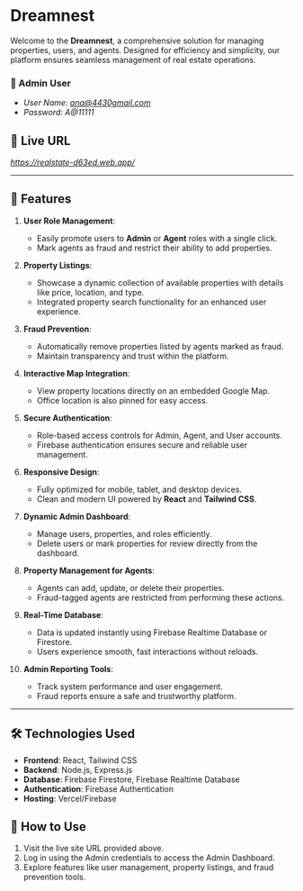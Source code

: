 # Dreamnest

Welcome to the **Dreamnest**, a comprehensive solution for managing properties, users, and agents. Designed for efficiency and simplicity, our platform ensures seamless management of real estate operations.

### 👤 Admin User
* *User Name: ana@4430gmail.com*
* *Password: A@11111*

## 🔗 Live URL
*https://realstate-d63ed.web.app/*

***

## 🚀 Features
1. **User Role Management**:
   - Easily promote users to **Admin** or **Agent** roles with a single click.
   - Mark agents as fraud and restrict their ability to add properties.

2. **Property Listings**:
   - Showcase a dynamic collection of available properties with details like price, location, and type.
   - Integrated property search functionality for an enhanced user experience.

3. **Fraud Prevention**:
   - Automatically remove properties listed by agents marked as fraud.
   - Maintain transparency and trust within the platform.

4. **Interactive Map Integration**:
   - View property locations directly on an embedded Google Map.
   - Office location is also pinned for easy access.

5. **Secure Authentication**:
   - Role-based access controls for Admin, Agent, and User accounts.
   - Firebase authentication ensures secure and reliable user management.

6. **Responsive Design**:
   - Fully optimized for mobile, tablet, and desktop devices.
   - Clean and modern UI powered by **React** and **Tailwind CSS**.

7. **Dynamic Admin Dashboard**:
   - Manage users, properties, and roles efficiently.
   - Delete users or mark properties for review directly from the dashboard.

8. **Property Management for Agents**:
   - Agents can add, update, or delete their properties.
   - Fraud-tagged agents are restricted from performing these actions.

9. **Real-Time Database**:
   - Data is updated instantly using Firebase Realtime Database or Firestore.
   - Users experience smooth, fast interactions without reloads.

10. **Admin Reporting Tools**:
    - Track system performance and user engagement.
    - Fraud reports ensure a safe and trustworthy platform.

***
## 🛠️ Technologies Used
- **Frontend**: React, Tailwind CSS
- **Backend**: Node.js, Express.js
- **Database**: Firebase Firestore, Firebase Realtime Database
- **Authentication**: Firebase Authentication
- **Hosting**: Vercel/Firebase

## 📝 How to Use
1. Visit the live site URL provided above.
2. Log in using the Admin credentials to access the Admin Dashboard.
3. Explore features like user management, property listings, and fraud prevention tools.
